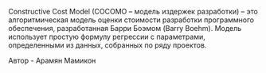 Constructive Cost Model (COCOMO – модель издержек разработки) – это алгоритмическая модель оценки стоимости разработки программного обеспечения, разработанная Барри Боэмом (Barry Boehm). Модель использует простую формулу регрессии с параметрами, определенными из данных, собранных по ряду проектов.

Автор - Арамян Мамикон
